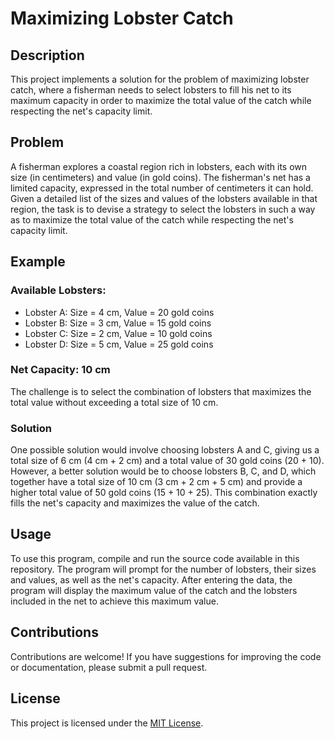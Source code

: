 # Maximizing Lobster Catch

## Description
This project implements a solution for the problem of maximizing lobster catch, where a fisherman needs to select lobsters to fill his net to its maximum capacity in order to maximize the total value of the catch while respecting the net's capacity limit.

## Problem
A fisherman explores a coastal region rich in lobsters, each with its own size (in centimeters) and value (in gold coins). The fisherman's net has a limited capacity, expressed in the total number of centimeters it can hold. Given a detailed list of the sizes and values of the lobsters available in that region, the task is to devise a strategy to select the lobsters in such a way as to maximize the total value of the catch while respecting the net's capacity limit.

## Example
### Available Lobsters:
- Lobster A: Size = 4 cm, Value = 20 gold coins
- Lobster B: Size = 3 cm, Value = 15 gold coins
- Lobster C: Size = 2 cm, Value = 10 gold coins
- Lobster D: Size = 5 cm, Value = 25 gold coins

### Net Capacity: 10 cm

The challenge is to select the combination of lobsters that maximizes the total value without exceeding a total size of 10 cm.

### Solution
One possible solution would involve choosing lobsters A and C, giving us a total size of 6 cm (4 cm + 2 cm) and a total value of 30 gold coins (20 + 10). However, a better solution would be to choose lobsters B, C, and D, which together have a total size of 10 cm (3 cm + 2 cm + 5 cm) and provide a higher total value of 50 gold coins (15 + 10 + 25). This combination exactly fills the net's capacity and maximizes the value of the catch.

## Usage
To use this program, compile and run the source code available in this repository. The program will prompt for the number of lobsters, their sizes and values, as well as the net's capacity. After entering the data, the program will display the maximum value of the catch and the lobsters included in the net to achieve this maximum value.

## Contributions
Contributions are welcome! If you have suggestions for improving the code or documentation, please submit a pull request.

## License
This project is licensed under the [MIT License](LICENSE).
